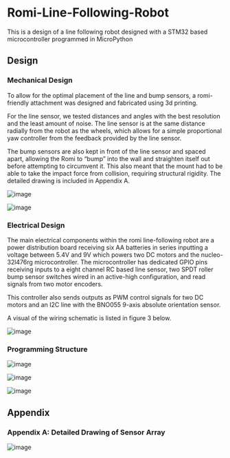 # Romi-Line-Following-Robot
This is a design of a line following robot designed with a STM32 based microcontroller programmed in MicroPython

## Design
### Mechanical Design 

To allow for the optimal placement of the line and bump sensors, a romi-friendly attachment was designed and fabricated using 3d printing. 

For the line sensor, we tested distances and angles with the best resolution and the least amount of noise. The line sensor is at the same distance radially from the robot as the wheels, which allows for a simple proportional yaw controller from the feedback provided by the line sensor. 

The bump sensors are also kept in front of the line sensor and spaced apart, allowing the Romi to “bump” into the wall and straighten itself out before attempting to circumvent it. This also meant that the mount had to be able to take the impact force from collision, requiring structural rigidity.  The detailed drawing is included in Appendix A.

![image](https://github.com/user-attachments/assets/7e6b0ac0-63c9-472e-9666-9121b3de2a15)

![image](https://github.com/user-attachments/assets/7770e99f-57cf-4829-b8a6-7f3bf5a5d9b2)

### Electrical Design

The main electrical components within the romi line-following robot are a power distribution board receiving six AA batteries in series inputting a voltage between 5.4V and 9V which powers two DC motors and the nucleo-32l476rg microcontroller. 
The microcontroller has dedicated GPIO pins receiving inputs to a eight channel RC based line sensor, two SPDT roller bump sensor switches wired in an active-high configuration, and read signals from two motor encoders. 

This controller also sends outputs as PWM control signals for two DC motors and an I2C line with the BNO055 9-axis absolute orientation sensor. 

A visual of the wiring schematic is listed in figure 3 below. 

![image](https://github.com/user-attachments/assets/55e9c9fc-e0d8-4340-a8ef-9c01f2a5273f)

### Programming Structure

![image](https://github.com/user-attachments/assets/c8509f6c-4956-4eb4-91d6-7afce277ff25)

![image](https://github.com/user-attachments/assets/d1d154f4-f8c1-4985-979e-f74d7ea55dd8)

![image](https://github.com/user-attachments/assets/9d590a1f-e2fa-44f6-a061-40989842a2be)


## Appendix
### Appendix A: Detailed Drawing of Sensor Array

![image](https://github.com/user-attachments/assets/b9f6d3fa-27e4-4acc-a1dc-1ba93b7508db)


